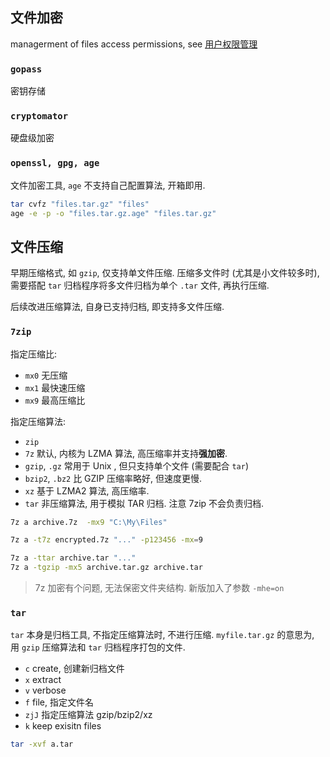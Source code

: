 ## 文件加密

managerment of files access permissions, see [用户权限管理](用户权限管理.md)

### `gopass`

密钥存储

### `cryptomator`

硬盘级加密

### `openssl, gpg, age`

文件加密工具, `age` 不支持自己配置算法, 开箱即用.

```bash
tar cvfz "files.tar.gz" "files"
age -e -p -o "files.tar.gz.age" "files.tar.gz"
```

## 文件压缩

早期压缩格式, 如 `gzip`, 仅支持单文件压缩. 压缩多文件时 (尤其是小文件较多时), 需要搭配 `tar` 归档程序将多文件归档为单个 `.tar` 文件, 再执行压缩. 

后续改进压缩算法, 自身已支持归档, 即支持多文件压缩.

### `7zip`

指定压缩比:
- `mx0` 无压缩
- `mx1` 最快速压缩
- `mx9` 最高压缩比

指定压缩算法:
- `zip` 
- `7z` 默认, 内核为 LZMA 算法, 高压缩率并支持**强加密**.
- `gzip`, `.gz` 常用于 Unix , 但只支持单个文件 (需要配合 `tar`)
- `bzip2`, `.bz2` 比 GZIP 压缩率略好, 但速度更慢.
- `xz` 基于 LZMA2 算法, 高压缩率.
- `tar` 非压缩算法, 用于模拟 TAR 归档. 注意 7zip 不会负责归档.

```sh
7z a archive.7z  -mx9 "C:\My\Files"

7z a -t7z encrypted.7z "..." -p123456 -mx=9

7z a -ttar archive.tar "..."
7z a -tgzip -mx5 archive.tar.gz archive.tar
```

> 7z 加密有个问题, 无法保密文件夹结构. 新版加入了参数 `-mhe=on`

### `tar`

`tar` 本身是归档工具, 不指定压缩算法时, 不进行压缩. `myfile.tar.gz` 的意思为, 用 `gzip` 压缩算法和 `tar` 归档程序打包的文件.

- `c` create, 创建新归档文件
- `x` extract
- `v` verbose
- `f` file, 指定文件名
- `zjJ` 指定压缩算法 gzip/bzip2/xz
- `k` keep exisitn files

```sh
tar -xvf a.tar
```